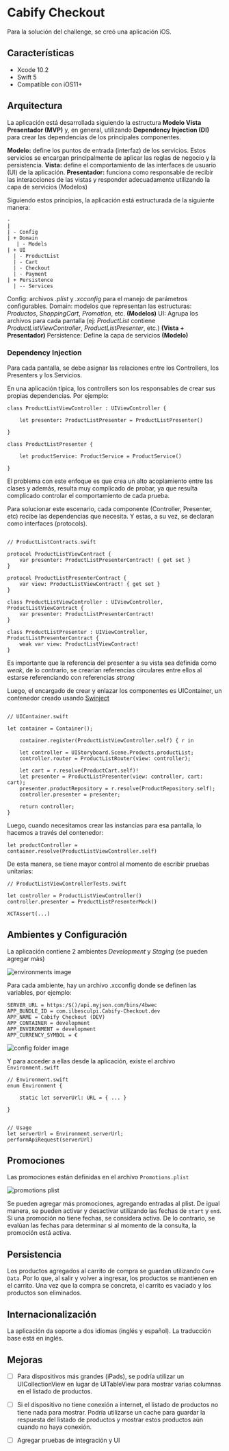 # Cabify Checkout

Para la solución del challenge, se creó una aplicación iOS.


## Características

- Xcode 10.2
- Swift 5
- Compatible con iOS11+


## Arquitectura

La aplicación está desarrollada siguiendo la estructura **Modelo Vista Presentador (MVP)** y, en general, utilizando **Dependency Injection (DI)** para crear las dependencias de los principales componentes.

**Modelo:** define los puntos de entrada (interfaz) de los servicios. Estos servicios se encargan principalmente de aplicar las reglas de negocio y la persistencia.
**Vista:** define el comportamiento de las interfaces de usuario (UI) de la aplicación. 
**Presentador:** funciona como responsable de recibir las interacciones de las vistas y responder adecuadamente utilizando la capa de servicios (Modelos)

Siguiendo estos principios, la aplicación está estructurada de la siguiente manera:

```
-
|
| - Config
| + Domain
   | - Models
| + UI
  | - ProductList
  | - Cart
  | - Checkout
  | - Payment
| + Persistence
  | -- Services
```

Config: archivos *.plist* y *.xcconfig* para el manejo de parámetros configurables.
Domain: modelos que representan las estructuras: *Productos*, *ShoppingCart*, *Promotion*, etc. **(Modelos)**
UI: Agrupa los archivos para cada pantalla (ej: *ProductList* contiene *ProductListViewController*, *ProductListPresenter*, etc.) **(Vista + Presentador)**
Persistence: Define la capa de servicios **(Modelo)**


### Dependency Injection

Para cada pantalla, se debe asignar las relaciones entre los Controllers, los Presenters y los Servicios.

En una aplicación típica, los controllers son los responsables de crear sus propias dependencias.  Por ejemplo:

```
class ProductListViewController : UIViewController {

    let presenter: ProductListPresenter = ProductListPresenter()
    
}

class ProductListPresenter {

    let productService: ProductService = ProductService()
    
}
```

El problema con este enfoque es que crea un alto acoplamiento entre las clases y además, resulta muy complicado de probar, ya que resulta complicado controlar el comportamiento de cada prueba.

Para solucionar este escenario, cada componente (Controller, Presenter, etc) recibe las dependencias que necesita. Y estas, a su vez, se declaran como interfaces (protocols).

```

// ProductListContracts.swift

protocol ProductListViewContract {
    var presenter: ProductListPresenterContract! { get set }
}

protocol ProductListPresenterContract {
    var view: ProductListViewContract! { get set }
}
```

```
class ProductListViewController : UIViewController, ProductListViewContract {
    var presenter: ProductListPresenterContract!
}

class ProductListPresenter : UIViewController, ProductListPresenterContract {
    weak var view: ProductListViewContract!
}

```

Es importante que la referencia del presenter a su vista sea definida como *weak*, de lo contrario, se crearían referencias circulares entre ellos al estarse referenciando con referencias *strong*

Luego, el encargado de crear y enlazar los componentes es UIContainer, un contenedor creado usando [Swinject](https://github.com/Swinject/Swinject)

```

// UIContainer.swift

let container = Container();

    container.register(ProductListViewController.self) { r in

    let controller = UIStoryboard.Scene.Products.productList;
    controller.router = ProductListRouter(view: controller);

    let cart = r.resolve(ProductCart.self)!
    let presenter = ProductListPresenter(view: controller, cart: cart);
    presenter.productRepository = r.resolve(ProductRepository.self);
    controller.presenter = presenter;

    return controller;
}

```

Luego, cuando necesitamos crear las instancias para esa pantalla, lo hacemos a través del contenedor:

```
let productController = container.resolve(ProductListViewController.self)
```

De esta manera, se tiene mayor control al momento de escribir pruebas unitarias:

```
// ProductListViewControllerTests.swift

let controller = ProductListViewController()
controller.presenter = ProductListPresenterMock()

XCTAssert(...)
```


## Ambientes y Configuración

La aplicación contiene 2 ambientes *Development* y *Staging* (se pueden agregar más) 

![environments image](/Documentation/images/environments.png)

Para cada ambiente, hay un archivo .xcconfig donde se definen las variables, por ejemplo:

```
SERVER_URL = https:/$()/api.myjson.com/bins/4bwec
APP_BUNDLE_ID = com.ilbesculpi.Cabify-Checkout.dev
APP_NAME = Cabify Checkout (DEV)
APP_CONTAINER = development
APP_ENVIRONMENT = development
APP_CURRENCY_SYMBOL = €
```

![config folder image](/Documentation/images/config_folder.png)

Y para acceder a ellas desde la aplicación, existe el archivo `Environment.swift`

```
// Environment.swift
enum Environment {

    static let serverUrl: URL = { ... }

}


// Usage
let serverUrl = Environment.serverUrl;
performApiRequest(serverUrl)
```


## Promociones

Las promociones están definidas en el archivo `Promotions.plist`

![promotions plist](/Documentation/images/promotions_plist.png)

Se pueden agregar más promociones, agregando entradas al plist. De igual manera, se pueden activar y desactivar utilizando las fechas de `start` y `end`. Si una promoción no tiene fechas, se considera activa. De lo contrario, se evalúan las fechas para determinar si al momento de la consulta, la promoción está activa.


## Persistencia

Los productos agregados al carrito de compra se guardan utilizando `Core Data`. Por lo que, al salir y volver a ingresar, los productos se mantienen en el carrito.
Una vez que la compra se concreta, el carrito es vaciado y los productos son eliminados.


## Internacionalización

La aplicación da soporte a dos idiomas (inglés y español). La traducción base está en inglés.


## Mejoras 

- [  ] Para dispositivos más grandes (iPads), se podría utilizar un UICollectionView en lugar de UITableView para mostrar varias columnas en el listado de productos.
- [  ] Si el dispositivo no tiene conexión a internet, el listado de productos no tiene nada para mostrar. Podría utilizarse un cache para guardar la respuesta del listado de productos y mostrar estos productos aún cuando no haya conexión.
- [  ] Agregar pruebas de integración y UI

